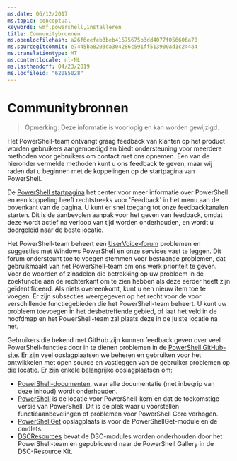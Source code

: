 ```yaml
---
ms.date: 06/12/2017
ms.topic: conceptual
keywords: wmf,powershell,installeren
title: Communitybronnen
ms.openlocfilehash: a26f6eefeb3beb41575675b3dd4077f056606a70
ms.sourcegitcommit: e7445ba8203da304286c591ff513900ad1c244a4
ms.translationtype: MT
ms.contentlocale: nl-NL
ms.lasthandoff: 04/23/2019
ms.locfileid: "62085028"
---
```

# <a name="community-resources"></a>Communitybronnen
> Opmerking: Deze informatie is voorlopig en kan worden gewijzigd.

Het PowerShell-team ontvangt graag feedback van klanten op het product worden gebruikers aangemoedigd en biedt ondersteuning voor meerdere methoden voor gebruikers om contact met ons opnemen.
Een van de hieronder vermelde methoden kunt u ons feedback te geven, maar wij raden dat u beginnen met de koppelingen op de startpagina van PowerShell.

De [PowerShell startpagina](https://microsoft.com/powershell) het center voor meer informatie over PowerShell en een koppeling heeft rechtstreeks voor 'Feedback' in het menu aan de bovenkant van de pagina.
U kunt er snel toegang tot onze feedbackkanalen starten.
Dit is de aanbevolen aanpak voor het geven van feedback, omdat deze wordt actief na verloop van tijd worden onderhouden, en wordt u doorgeleid naar de beste locatie.

Het PowerShell-team beheert een [UserVoice-forum](https://windowsserver.uservoice.com/forums/301869-powershell/) problemen en suggesties met Windows PowerShell en onze services vast te leggen.
Dit forum ondersteunt toe te voegen stemmen voor bestaande problemen, dat gebruikmaakt van het PowerShell-team om ons werk prioriteit te geven.
Voer de woorden of zinsdelen die betrekking op uw probleem in de zoekfunctie aan de rechterkant om te zien hebben als deze eerder heeft zijn geïdentificeerd.
Als niets overeenkomt, kunt u een nieuw item toe te voegen.
Er zijn subsecties weergegeven op het recht voor de voor verschillende functiegebieden die het PowerShell-team beheert.
U kunt uw probleem toevoegen in het desbetreffende gebied, of laat het veld in de hoofdmap en het PowerShell-team zal plaats deze in de juiste locatie na het.

Gebruikers die bekend met GitHub zijn kunnen feedback geven over veel PowerShell-functies door in te dienen problemen in de [PowerShell GitHub-site](https://github.com/powershell).
Er zijn veel opslagplaatsen we beheren en gebruiken voor het ontwikkelen met open source en vastleggen van de gebruiker problemen op die locatie.
Er zijn enkele belangrijke opslagplaatsen om:

* [PowerShell-documenten](https://github.com/PowerShell/powershell-docs), waar alle documentatie (met inbegrip van deze inhoud) wordt onderhouden.
* [PowerShell](https://github.com/PowerShell/powershell) is de locatie voor PowerShell-kern en dat de toekomstige versie van PowerShell.
Dit is de plek waar u voorstellen functieaanbevelingen of problemen voor PowerShell Core verhogen.
* [PowerShellGet](https://github.com/PowerShell/powershellget) opslagplaats is voor de PowerShellGet-module en de cmdlets.
* [DSCResources](https://github.com/PowerShell/DscResources) bevat de DSC-modules worden onderhouden door het PowerShell-team en gepubliceerd naar de PowerShell Gallery in de DSC-Resource Kit.
